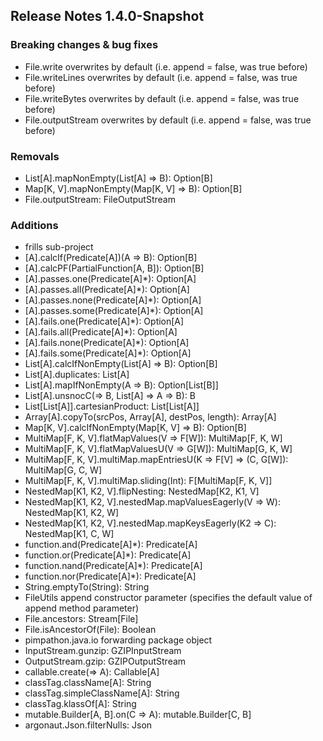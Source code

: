 ## Release Notes 1.4.0-Snapshot

### Breaking changes & bug fixes
+ File.write        overwrites by default (i.e. append = false, was true before)
+ File.writeLines   overwrites by default (i.e. append = false, was true before)
+ File.writeBytes   overwrites by default (i.e. append = false, was true before)
+ File.outputStream overwrites by default (i.e. append = false, was true before)

### Removals
+ List[A].mapNonEmpty(List[A] => B): Option[B]
+ Map[K, V].mapNonEmpty(Map[K, V] => B): Option[B]
+ File.outputStream: FileOutputStream

### Additions
+ frills sub-project
+ [A].calcIf(Predicate[A])(A => B): Option[B]
+ [A].calcPF(PartialFunction[A, B]): Option[B]
+ [A].passes.one(Predicate[A]*): Option[A]
+ [A].passes.all(Predicate[A]*): Option[A]
+ [A].passes.none(Predicate[A]*): Option[A]
+ [A].passes.some(Predicate[A]*): Option[A]
+ [A].fails.one(Predicate[A]*): Option[A]
+ [A].fails.all(Predicate[A]*): Option[A]
+ [A].fails.none(Predicate[A]*): Option[A]
+ [A].fails.some(Predicate[A]*): Option[A]
+ List[A].calcIfNonEmpty(List[A] => B): Option[B]
+ List[A].duplicates: List[A]
+ List[A].mapIfNonEmpty(A => B): Option[List[B]]
+ List[A].unsnocC(=> B, List[A] => A => B): B
+ List[List[A]].cartesianProduct: List[List[A]]
+ Array[A].copyTo(srcPos, Array[A], destPos, length): Array[A]
+ Map[K, V].calcIfNonEmpty(Map[K, V] => B): Option[B]
+ MultiMap[F, K, V].flatMapValues(V => F[W]): MultiMap[F, K, W]
+ MultiMap[F, K, V].flatMapValuesU(V => G[W]): MultiMap[G, K, W]
+ MultiMap[F, K, V].multiMap.mapEntriesU(K => F[V] => (C, G[W]): MultiMap[G, C, W]
+ MultiMap[F, K, V].multiMap.sliding(Int): F[MultiMap[F, K, V]]
+ NestedMap[K1, K2, V].flipNesting: NestedMap[K2, K1, V]
+ NestedMap[K1, K2, V].nestedMap.mapValuesEagerly(V => W): NestedMap[K1, K2, W]
+ NestedMap[K1, K2, V].nestedMap.mapKeysEagerly(K2 => C): NestedMap[K1, C, W]
+ function.and(Predicate[A]*): Predicate[A]
+ function.or(Predicate[A]*): Predicate[A]
+ function.nand(Predicate[A]*): Predicate[A]
+ function.nor(Predicate[A]*): Predicate[A]
+ String.emptyTo(String): String
+ FileUtils append constructor parameter (specifies the default value of append method parameter)
+ File.ancestors: Stream[File]
+ File.isAncestorOf(File): Boolean
+ pimpathon.java.io forwarding package object
+ InputStream.gunzip: GZIPInputStream
+ OutputStream.gzip: GZIPOutputStream
+ callable.create(=> A): Callable[A]
+ classTag.className[A]: String
+ classTag.simpleClassName[A]: String
+ classTag.klassOf[A]: String
+ mutable.Builder[A, B].on(C => A): mutable.Builder[C, B]
+ argonaut.Json.filterNulls: Json